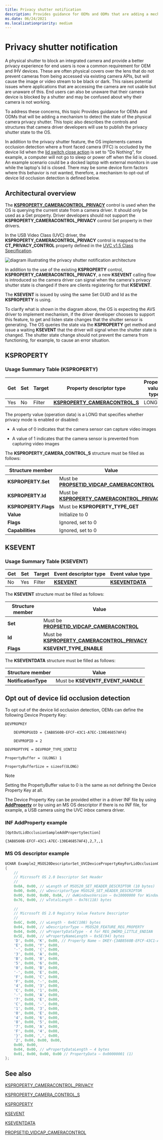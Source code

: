 ```yaml
---
title: Privacy shutter notification
description: Provides guidance for OEMs and ODMs that are adding a mechanism to detect the state of the physical camera privacy shutter.
ms.date: 06/24/2021
ms.localizationpriority: medium
---
```


# Privacy shutter notification

A physical shutter to block an integrated camera and provide a better privacy experience for end users is now a common requirement for OEM and IHV devices. These are often physical covers over the lens that do not prevent cameras from being accessed via existing camera APIs, but will cause the image or video stream to be black or dark. This raises potential issues where applications that are accessing the camera are not usable but are unaware of this. End users can also be unaware that their camera device is blocked by a shutter and may be confused about why their camera is not working.

To address these concerns, this topic Provides guidance for OEMs and ODMs that will be adding a mechanism to detect the state of the physical camera privacy shutter. This topic also describes the controls and structures that camera driver developers will use to publish the privacy shutter state to the OS.

In addition to the privacy shutter feature, the OS implements camera occlusion detection where a front faced camera (FFC) is occluded by the device lid when the [lid switch close action](/windows-hardware/customize/power-settings/power-button-and-lid-settings-lid-switch-close-action) is set to "Do Nothing", for example, a computer will not go to sleep or power off when the lid is closed. An example scenario could be a docked laptop with external monitors in use while the laptop's lid is closed. There may be some device form factors where this behavior is not wanted, therefore, a mechanism to opt-out of device lid occlusion detection is defined below.

## Architectural overview

The [**KSPROPERTY_CAMERACONTROL_PRIVACY**](/windows-hardware/drivers/stream/ksproperty-cameracontrol-privacy) control is used when the OS is querying the current state from a camera driver. It should only be used as a Get property. Driver developers should not support the **KSPROPERTY_CAMERACONTROL_PRIVACY** control Set property in their drivers.

In the USB Video Class (UVC) driver, the **KSPROPERTY_CAMERACONTROL_PRIVACY** control is mapped to the **CT_PRIVACY_CONTROL** property defined in the [UVC v1.5 Class Specification](https://www.usb.org/sites/default/files/USB_Video_Class_1_5.zip).

![diagram illustrating the privacy shutter notification architecture](images/privacy-shutter-notification.png)

In addition to the use of the existing **KSPROPERTY** control, **KSPROPERTY_CAMERACONTROL_PRIVACY**, a new **KSEVENT** calling flow is introduced so the camera driver can signal when the camera's privacy shutter state is changed if there are clients registering for that **KSEVENT**.

The **KSEVENT** is issued by using the same Set GUID and Id as the **KSPROPERTY** is using.

To clarify what is shown in the diagram above, the OS is expecting the AVS driver to implement mechanism, if the driver developer chooses to support this feature, to get and listen state changes that the shutter sensor is generating. The OS queries the state via the **KSPROPERTY** get method and issue a waiting **KSEVENT** that the driver will signal when the shutter state is changed. The shutter state change should not prevent the camera from functioning, for example, to cause an error situation.

## KSPROPERTY

### Usage Summary Table (KSPROPERTY)

| **Get** | **Set** | **Target** | **Property descriptor type** | **Property value type** |
|--|--|--|--|--|
| Yes | No | Filter | [**KSPROPERTY_CAMERACONTROL_S**](/windows-hardware/drivers/ddi/ksmedia/ns-ksmedia-ksproperty_cameracontrol_s) | LONG |

The property value (operation data) is a LONG that specifies whether privacy mode is enabled or disabled:

- A value of 0 indicates that the camera sensor can capture video images

- A value of 1 indicates that the camera sensor is prevented from capturing video images

The **KSPROPERTY_CAMERA_CONTROL_S** structure must be filled as follows:

| Structure member | Value |
|--|--|
| **KSPROPERTY.Set** | Must be [**PROPSETID_VIDCAP_CAMERACONTROL**](/windows-hardware/drivers/stream/propsetid-vidcap-cameracontrol) |
| **KSPROPERTY.Id** | Must be [**KSPROPERTY_CAMERACONTROL_PRIVACY**](/windows-hardware/drivers/stream/ksproperty-cameracontrol-privacy) |
| **KSPROPERTY.Flags** | Must be **KSPROPERTY_TYPE_GET** |
| **Value** | Initialize to 0 |
| **Flags** | Ignored, set to 0 |
| **Capabilities** | Ignored, set to 0 |

## KSEVENT

### Usage Summary Table (KSEVENT)

| **Get** | **Set** | **Target** | **Event descriptor type** | **Event value type** |
|--|--|--|--|--|
| No | Yes | Filter | [**KSEVENT**](/previous-versions/ff561744(v=vs.85)) | [**KSEVENTDATA**](/windows-hardware/drivers/ddi/ks/ns-ks-kseventdata) |

The **KSEVENT** structure must be filled as follows:

| Structure member | Value |
|--|--|
| **Set** | Must be [**PROPSETID_VIDCAP_CAMERACONTROL**](/windows-hardware/drivers/stream/propsetid-vidcap-cameracontrol) |
| **Id** | Must be [**KSPROPERTY_CAMERACONTROL_PRIVACY**](/windows-hardware/drivers/stream/ksproperty-cameracontrol-privacy) |
| **Flags** | **KSEVENT_TYPE_ENABLE** |

The **KSEVENTDATA** structure must be filled as follows:

| Structure member | Value |
|--|--|
| **NotificationType** | Must be **KSEVENTF_EVENT_HANDLE** |

## Opt out of device lid occlusion detection

To opt out of the device lid occlusion detection, OEMs can define the following Device Property Key:

```output
DEVPROPKEY

    DEVPROPGUID = {3AB8560B-EFCF-43C1-A7EC-130E46857AF4}

    DEVPROPID = 2

DEVPROPTYPE = DEVPROP_TYPE_UINT32

PropertyBuffer = (ULONG) 1

PropertyBufferSize = sizeof(ULONG)
```

> [!NOTE]
> Setting the PropertyBuffer value to 0 is the same as not defining the Device Property Key at all.

The Device Property Key can be provided either in a driver INF file by using [**AddProperty**](/windows-hardware/drivers/install/inf-addproperty-directive) or by using an MS OS descriptor if there is no INF file, for example, a USB camera using the UVC inbox camera driver.

### INF AddProperty example

```inf
[OptOutLidOcclusionSampleAddPropertySection]

{3AB8560B-EFCF-43C1-A7EC-130E46857AF4},2,7,,1
```

### MS OS descriptor example

```cpp
UCHAR Example2_MSOS20DescriptorSet_UVCDevicePropertyKeyForLidOcclusionOptOut[0x76] =
{
    //
    // Microsoft OS 2.0 Descriptor Set Header
    //
    0x0A, 0x00, // wLength of MSOS20_SET_HEADER_DESCRIPTOR (10 bytes)
    0x00, 0x00, // wDescriptorType MSOS20_SET_HEADER_DESCRIPTOR
    0x00, 0x00, 0x00, 0x0A, // dwWindowsVersion – 0x10000000 for Windows 10
    0x76, 0x00, // wTotalLength – 0x76(118) bytes
    
    //
    // Microsoft OS 2.0 Registry Value Feature Descriptor
    //
    0x6C, 0x00, // wLength - 0x6C(108) bytes
    0x04, 0x00, // wDescriptorType – MSOS20_FEATURE_REG_PROPERTY
    0x04, 0x00, // wPropertyDataType - 4 for REG_DWORD_LITTLE_ENDIAN
    0x5E, 0x00, // wPropertyNameLength – 0x5E(94) bytes
    'D', 0x00, 'K', 0x00, // Property Name – DKEY-{3AB8560B-EFCF-43C1-A7EC-130E46857AF4},2
    'E', 0x00, 'Y', 0x00,
    '-', 0x00, '{', 0x00,
    '3', 0x00, 'A', 0x00,
    'B', 0x00, '8', 0x00,
    '5', 0x00, '6', 0x00,
    '0', 0x00, 'B', 0x00,
    '-', 0x00, 'E', 0x00,
    'F', 0x00, 'C', 0x00,
    'F', 0x00, '-', 0x00,
    '4', 0x00, '3', 0x00,
    'C', 0x00, '1', 0x00,
    '-', 0x00, 'A', 0x00,
    '7', 0x00, 'E', 0x00,
    'C', 0x00, '-', 0x00,
    '1', 0x00, '3', 0x00,
    '0', 0x00, 'E', 0x00,
    '4', 0x00, '6', 0x00,
    '8', 0x00, '5', 0x00,
    '7', 0x00, 'A', 0x00,
    'F', 0x00, '4', 0x00,
    '}', 0x00, ',', 0x00,
    '2', 0x00, 0x00, 0x00,
    0x00, 0x00,
    0x04, 0x00, // wPropertyDataLength – 4 bytes
    0x01, 0x00, 0x00, 0x00 // PropertyData – 0x00000001 (1)
};
```

## See also

[KSPROPERTY_CAMERACONTROL_PRIVACY](/windows-hardware/drivers/stream/ksproperty-cameracontrol-privacy)

[KSPROPERTY_CAMERA_CONTROL_S](/windows-hardware/drivers/ddi/ksmedia/ns-ksmedia-ksproperty_cameracontrol_s)

[KSPROPERTY](/previous-versions/ff564262(v=vs.85))

[KSEVENT](/previous-versions/ff561744(v=vs.85))

[KSEVENTDATA](/windows-hardware/drivers/ddi/ks/ns-ks-kseventdata)

[PROPSETID_VIDCAP_CAMERACONTROL](/windows-hardware/drivers/stream/propsetid-vidcap-cameracontrol)
